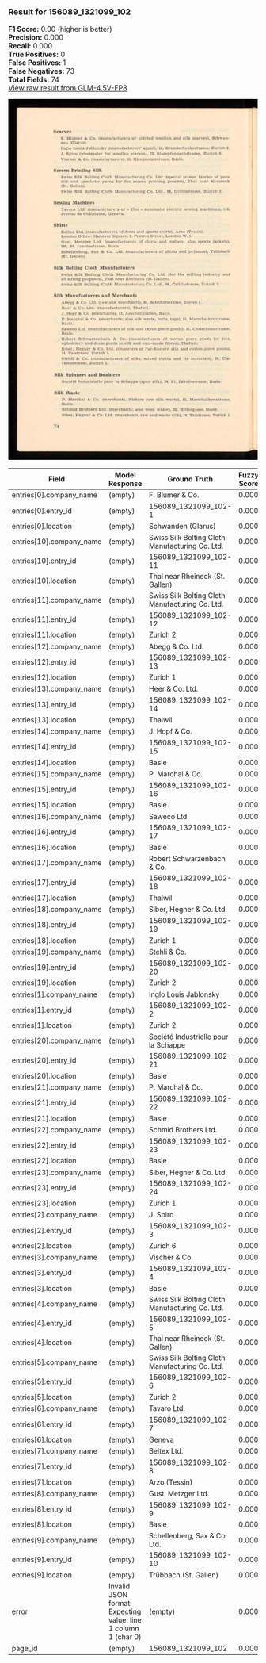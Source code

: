 ### Result for 156089_1321099_102
**F1 Score:** 0.00 (higher is better)<br>**Precision:** 0.000<br>**Recall:** 0.000<br>**True Positives:** 0<br>**False Positives:** 1<br>**False Negatives:** 73<br>**Total Fields:** 74<br>[View raw result from GLM-4.5V-FP8](https://github.com/RISE-UNIBAS/humanities_data_benchmark/blob/main/results/2025-10-28/T0392/request_T0392_156089_1321099_102.json)

<img src="https://github.com/RISE-UNIBAS/humanities_data_benchmark/blob/main/benchmarks/company_lists/images/156089_1321099_102.jpg?raw=true" alt="156089_1321099_102" width="600px">

| Field | Model Response | Ground Truth | Fuzzy Score | Match |
|-------|----------------|--------------|-------------|-------|
| entries[0].company_name | (empty) | F. Blumer & Co. | 0.000 | ❌ |
| entries[0].entry_id | (empty) | 156089_1321099_102-1 | 0.000 | ❌ |
| entries[0].location | (empty) | Schwanden (Glarus) | 0.000 | ❌ |
| entries[10].company_name | (empty) | Swiss Silk Bolting Cloth Manufacturing Co. Ltd. | 0.000 | ❌ |
| entries[10].entry_id | (empty) | 156089_1321099_102-11 | 0.000 | ❌ |
| entries[10].location | (empty) | Thal near Rheineck (St. Gallen) | 0.000 | ❌ |
| entries[11].company_name | (empty) | Swiss Silk Bolting Cloth Manufacturing Co. Ltd. | 0.000 | ❌ |
| entries[11].entry_id | (empty) | 156089_1321099_102-12 | 0.000 | ❌ |
| entries[11].location | (empty) | Zurich 2 | 0.000 | ❌ |
| entries[12].company_name | (empty) | Abegg & Co. Ltd. | 0.000 | ❌ |
| entries[12].entry_id | (empty) | 156089_1321099_102-13 | 0.000 | ❌ |
| entries[12].location | (empty) | Zurich 1 | 0.000 | ❌ |
| entries[13].company_name | (empty) | Heer & Co. Ltd. | 0.000 | ❌ |
| entries[13].entry_id | (empty) | 156089_1321099_102-14 | 0.000 | ❌ |
| entries[13].location | (empty) | Thalwil | 0.000 | ❌ |
| entries[14].company_name | (empty) | J. Hopf & Co. | 0.000 | ❌ |
| entries[14].entry_id | (empty) | 156089_1321099_102-15 | 0.000 | ❌ |
| entries[14].location | (empty) | Basle | 0.000 | ❌ |
| entries[15].company_name | (empty) | P. Marchal & Co. | 0.000 | ❌ |
| entries[15].entry_id | (empty) | 156089_1321099_102-16 | 0.000 | ❌ |
| entries[15].location | (empty) | Basle | 0.000 | ❌ |
| entries[16].company_name | (empty) | Saweco Ltd. | 0.000 | ❌ |
| entries[16].entry_id | (empty) | 156089_1321099_102-17 | 0.000 | ❌ |
| entries[16].location | (empty) | Basle | 0.000 | ❌ |
| entries[17].company_name | (empty) | Robert Schwarzenbach & Co. | 0.000 | ❌ |
| entries[17].entry_id | (empty) | 156089_1321099_102-18 | 0.000 | ❌ |
| entries[17].location | (empty) | Thalwil | 0.000 | ❌ |
| entries[18].company_name | (empty) | Siber, Hegner & Co. Ltd. | 0.000 | ❌ |
| entries[18].entry_id | (empty) | 156089_1321099_102-19 | 0.000 | ❌ |
| entries[18].location | (empty) | Zurich 1 | 0.000 | ❌ |
| entries[19].company_name | (empty) | Stehli & Co. | 0.000 | ❌ |
| entries[19].entry_id | (empty) | 156089_1321099_102-20 | 0.000 | ❌ |
| entries[19].location | (empty) | Zurich 2 | 0.000 | ❌ |
| entries[1].company_name | (empty) | Inglo Louis Jablonsky | 0.000 | ❌ |
| entries[1].entry_id | (empty) | 156089_1321099_102-2 | 0.000 | ❌ |
| entries[1].location | (empty) | Zurich 2 | 0.000 | ❌ |
| entries[20].company_name | (empty) | Société Industrielle pour la Schappe | 0.000 | ❌ |
| entries[20].entry_id | (empty) | 156089_1321099_102-21 | 0.000 | ❌ |
| entries[20].location | (empty) | Basle | 0.000 | ❌ |
| entries[21].company_name | (empty) | P. Marchal & Co. | 0.000 | ❌ |
| entries[21].entry_id | (empty) | 156089_1321099_102-22 | 0.000 | ❌ |
| entries[21].location | (empty) | Basle | 0.000 | ❌ |
| entries[22].company_name | (empty) | Schmid Brothers Ltd. | 0.000 | ❌ |
| entries[22].entry_id | (empty) | 156089_1321099_102-23 | 0.000 | ❌ |
| entries[22].location | (empty) | Basle | 0.000 | ❌ |
| entries[23].company_name | (empty) | Siber, Hegner & Co. Ltd. | 0.000 | ❌ |
| entries[23].entry_id | (empty) | 156089_1321099_102-24 | 0.000 | ❌ |
| entries[23].location | (empty) | Zurich 1 | 0.000 | ❌ |
| entries[2].company_name | (empty) | J. Spiro | 0.000 | ❌ |
| entries[2].entry_id | (empty) | 156089_1321099_102-3 | 0.000 | ❌ |
| entries[2].location | (empty) | Zurich 6 | 0.000 | ❌ |
| entries[3].company_name | (empty) | Vischer & Co. | 0.000 | ❌ |
| entries[3].entry_id | (empty) | 156089_1321099_102-4 | 0.000 | ❌ |
| entries[3].location | (empty) | Basle | 0.000 | ❌ |
| entries[4].company_name | (empty) | Swiss Silk Bolting Cloth Manufacturing Co. Ltd. | 0.000 | ❌ |
| entries[4].entry_id | (empty) | 156089_1321099_102-5 | 0.000 | ❌ |
| entries[4].location | (empty) | Thal near Rheineck (St. Gallen) | 0.000 | ❌ |
| entries[5].company_name | (empty) | Swiss Silk Bolting Cloth Manufacturing Co. Ltd. | 0.000 | ❌ |
| entries[5].entry_id | (empty) | 156089_1321099_102-6 | 0.000 | ❌ |
| entries[5].location | (empty) | Zurich 2 | 0.000 | ❌ |
| entries[6].company_name | (empty) | Tavaro Ltd. | 0.000 | ❌ |
| entries[6].entry_id | (empty) | 156089_1321099_102-7 | 0.000 | ❌ |
| entries[6].location | (empty) | Geneva | 0.000 | ❌ |
| entries[7].company_name | (empty) | Beltex Ltd. | 0.000 | ❌ |
| entries[7].entry_id | (empty) | 156089_1321099_102-8 | 0.000 | ❌ |
| entries[7].location | (empty) | Arzo (Tessin) | 0.000 | ❌ |
| entries[8].company_name | (empty) | Gust. Metzger Ltd. | 0.000 | ❌ |
| entries[8].entry_id | (empty) | 156089_1321099_102-9 | 0.000 | ❌ |
| entries[8].location | (empty) | Basle | 0.000 | ❌ |
| entries[9].company_name | (empty) | Schellenberg, Sax & Co. Ltd. | 0.000 | ❌ |
| entries[9].entry_id | (empty) | 156089_1321099_102-10 | 0.000 | ❌ |
| entries[9].location | (empty) | Trübbach (St. Gallen) | 0.000 | ❌ |
| error | Invalid JSON format: Expecting value: line 1 column 1 (char 0) | (empty) | 0.000 | ❌ |
| page_id | (empty) | 156089_1321099_102 | 0.000 | ❌ |
